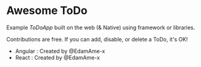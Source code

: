 # Awesome ToDo

Example *ToDoApp* built on the web (& Native) using framework or libraries.

Contributions are free.
If you can add, disable, or delete a ToDo, it's OK!

- Angular : Created by @EdamAme-x
- React : Created by @EdamAme-x